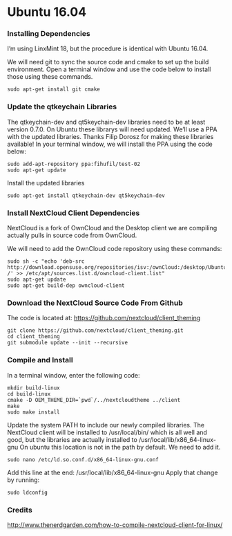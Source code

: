 # Ubuntu 16.04

### Installing Dependencies

I’m using LinxMint 18, but the procedure is identical with Ubuntu 16.04.

We will need git to sync the source code and cmake to set up the build environment.
Open a terminal window and use the code below to install those using these commands.

```
sudo apt-get install git cmake
```

### Update the qtkeychain Libraries

The qtkeychain-dev and qt5keychain-dev libraries need to be at least version 0.7.0.
On Ubuntu these librarys will need updated.
We’ll use a PPA with the updated libraries. Thanks Filip Dorosz for making these libraries available!
In your terminal window, we will install the PPA using the code below:

```
sudo add-apt-repository ppa:fihufil/test-02
sudo apt-get update
```

Install the updated libraries

```
sudo apt-get install qtkeychain-dev qt5keychain-dev
```

### Install NextCloud Client Dependencies

NextCloud is a fork of OwnCloud and the Desktop client we are compiling actually pulls in source code from OwnCloud.

We will need to add the OwnCloud code repository using these commands:

```
sudo sh -c "echo 'deb-src http://download.opensuse.org/repositories/isv:/ownCloud:/desktop/Ubuntu_16.04/ /' >> /etc/apt/sources.list.d/owncloud-client.list"
sudo apt-get update
sudo apt-get build-dep owncloud-client
```

### Download the NextCloud Source Code From Github

The code is located at: https://github.com/nextcloud/client_theming

```
git clone https://github.com/nextcloud/client_theming.git
cd client_theming
git submodule update --init --recursive
```

### Compile and Install

In a terminal window, enter the following code:

```
mkdir build-linux
cd build-linux
cmake -D OEM_THEME_DIR=`pwd`/../nextcloudtheme ../client
make
sudo make install
```

Update the system PATH to include our newly compiled libraries. The NextCloud client will be installed to /usr/local/bin/ which is all well and good, but the libraries are actually installed to /usr/local/lib/x86_64-linux-gnu
On ubuntu this location is not in the path by default. We need to add it.

```
sudo nano /etc/ld.so.conf.d/x86_64-linux-gnu.conf
```

Add this line at the end:
/usr/local/lib/x86_64-linux-gnu
Apply that change by running:

```
sudo ldconfig
```


### Credits

http://www.thenerdgarden.com/how-to-compile-nextcloud-client-for-linux/

